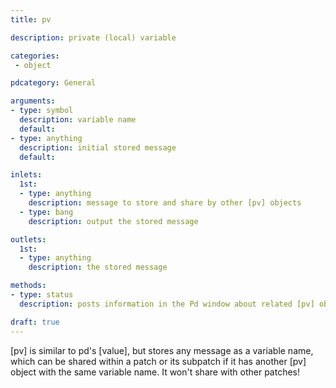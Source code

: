 ```yaml
---
title: pv

description: private (local) variable

categories:
 - object

pdcategory: General

arguments:
- type: symbol
  description: variable name
  default:
- type: anything
  description: initial stored message
  default:

inlets:
  1st:
  - type: anything
    description: message to store and share by other [pv] objects
  - type: bang
    description: output the stored message

outlets:
  1st:
  - type: anything
    description: the stored message

methods:
- type: status
  description: posts information in the Pd window about related [pv] objects in the patch

draft: true
---
```


[pv] is similar to pd's [value], but stores any message as a variable name, which can be shared within a patch or its subpatch if it has another [pv] object with the same variable name. It won't share with other patches!